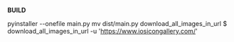 **BUILD**

pyinstaller --onefile main.py
mv dist/main.py download_all_images_in_url
$ download_all_images_in_url -u 'https://www.iosicongallery.com/'
